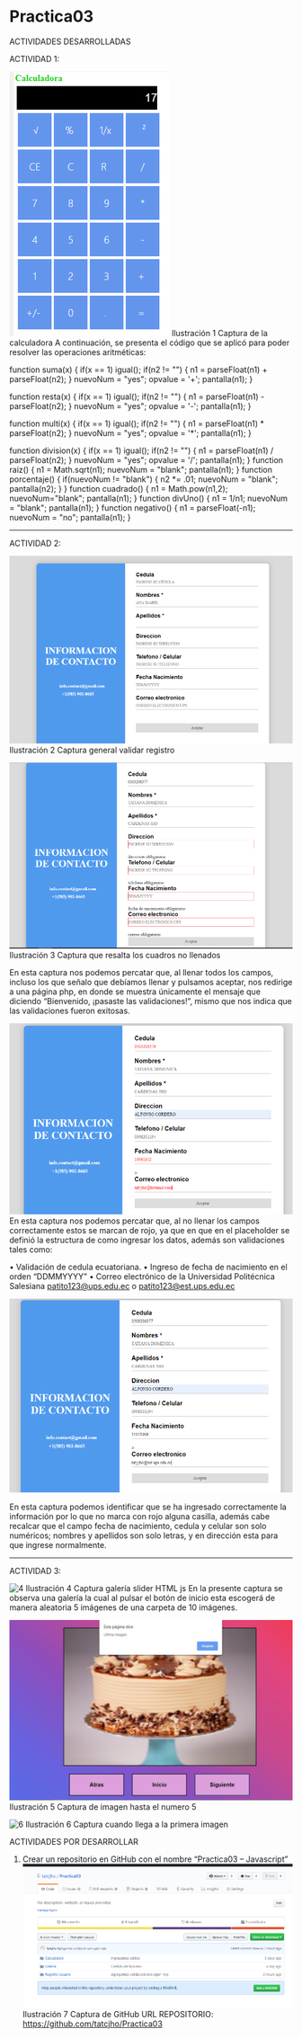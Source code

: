 # Practica03
ACTIVIDADES DESARROLLADAS

ACTIVIDAD 1:
 
 ![1](https://github.com/tatcjho/Practica03/blob/master/Capturas/calculadora.png)
Ilustración 1 Captura de la calculadora
A continuación, se presenta el código que se aplicó para poder resolver las operaciones aritméticas:

function suma(x) 
{
   if(x == 1) igual();
   if(n2 != "")
   {
      n1 = parseFloat(n1) + parseFloat(n2);
   }
   nuevoNum = "yes";
   opvalue = '+';
   pantalla(n1);
}

function resta(x) 
{
   if(x == 1) igual();
   if(n2 != "") 
   {
       n1 = parseFloat(n1) - parseFloat(n2);
   }
   nuevoNum = "yes";
   opvalue = '-';
   pantalla(n1);
}

function multi(x) 
{
   if(x == 1) igual();
   if(n2 != "")
   {
     n1 = parseFloat(n1) * parseFloat(n2);
   }
   nuevoNum = "yes";
   opvalue = '*';
   pantalla(n1);
}

function division(x) 
{
   if(x == 1) igual();
   if(n2 != "")
   {
      n1 = parseFloat(n1) / parseFloat(n2);
   }
   nuevoNum = "yes";
   opvalue = '/';
   pantalla(n1);
}
function raiz()
{
   n1 = Math.sqrt(n1);
   nuevoNum = "blank";
   pantalla(n1);
}
function porcentaje() 
{
   if(nuevoNum != "blank") 
   {
      n2 *= .01;
      nuevoNum = "blank";
      pantalla(n2);
   }
}
function cuadrado()
{
   n1 = Math.pow(n1,2);
   nuevoNum="blank";
   pantalla(n1);
}
function divUno() 
{
   n1 = 1/n1;
   nuevoNum = "blank";
   pantalla(n1);
}
function negativo() 
{
   n1 = parseFloat(-n1);
   nuevoNum = "no";
   pantalla(n1);
}

----------------------------------------------------------------------------------------------------------------------------------------

ACTIVIDAD 2:

 ![2](https://github.com/tatcjho/Practica03/blob/master/Capturas/Captura%20general%20validar%20registro.png)
Ilustración 2 Captura general validar registro



  ![3](https://github.com/tatcjho/Practica03/blob/master/Capturas/Captura%20que%20resalta%20los%20cuadros%20no%20llenados.png)
Ilustración 3 Captura que resalta los cuadros no llenados

  
 
En esta captura nos podemos percatar que, al llenar todos los campos, incluso los que señalo que debíamos llenar y pulsamos aceptar, nos redirige a una página php, en donde se muestra únicamente el mensaje que diciendo “Bienvenido, ¡pasaste las validaciones!”, mismo que nos indica que las validaciones fueron exitosas.

 ![8](https://github.com/tatcjho/Practica03/blob/master/Capturas/Captura%20identificando%20errores.png)
En esta captura nos podemos percatar que, al no llenar los campos correctamente estos se marcan de rojo, ya que en que en el placeholder se definió la estructura de como ingresar los datos, además son validaciones tales como:

•	Validación de cedula ecuatoriana.
•	Ingreso de fecha de nacimiento en el orden “DDMMYYYY”
•	Correo electrónico de la Universidad Politécnica Salesiana patito123@ups.edu.ec o patito123@est.ups.edu.ec



![9](https://github.com/tatcjho/Practica03/blob/master/Capturas/Captura%20sin%20errores.png)

En esta captura podemos identificar que se ha ingresado correctamente la información por lo que no marca con rojo alguna casilla, además cabe recalcar que el campo fecha de nacimiento, cedula y celular son solo numéricos; nombres y apellidos son solo letras, y en dirección esta para que ingrese normalmente.



----------------------------------------------------------------------------------------------------------------------------------------
ACTIVIDAD 3:
 
![4](https://github.com/tatcjho/Practica03/blob/master/Capturas/Captura%20galer%C3%ADa%20slider%20HTML%20js.png) 
Ilustración 4 Captura galería slider HTML js
En la presente captura se observa una galería la cual al pulsar el botón de inicio esta escogerá de manera aleatoria 5 imágenes de una carpeta de 10 imágenes. 

![5](https://github.com/tatcjho/Practica03/blob/master/Capturas/Captura%20de%20imagen%20hasta%20el%20numero%205.jpg)
Ilustración 5 Captura de imagen hasta el numero 5

 
![6](https://github.com/tatcjho/Practica03/blob/master/Capturas/Captura%20galer%C3%ADa%20slider%20HTML%20js.jpg)
Ilustración 6 Captura cuando llega a la primera imagen

ACTIVIDADES POR DESARROLLAR  
1.	Crear un repositorio en GitHub con el nombre “Practica03 – Javascript” 
![7](https://github.com/tatcjho/Practica03/blob/master/Capturas/github.png)
Ilustración 7 Captura de GitHub
URL REPOSITORIO: https://github.com/tatcjho/Practica03

